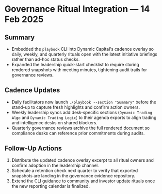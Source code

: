 # Governance Ritual Integration — 14 Feb 2025

## Summary

- Embedded the `playbook` CLI into Dynamic Capital's cadence overlay so daily,
  weekly, and quarterly rituals open with the latest initiative briefings rather
  than ad-hoc status checks.
- Expanded the leadership quick-start checklist to require storing rendered
  snapshots with meeting minutes, tightening audit trails for governance
  reviews.

## Cadence Updates

- Daily facilitators now launch `./playbook --section "Summary"` before the
  stand-up to capture fresh highlights and confirm action owners.
- Weekly leadership syncs add desk-specific sections (`Dynamic Trading Algo` and
  `Dynamic Trading Logic`) to their agenda exports to align trading and
  intelligence desks on shared blockers.
- Quarterly governance reviews archive the full rendered document so compliance
  desks can reference prior commitments during audits.

## Follow-Up Actions

1. Distribute the updated cadence overlay excerpt to all ritual owners and
   confirm adoption in the leadership channel.
2. Schedule a retention check next quarter to verify that exported snapshots are
   landing in the governance evidence repository.
3. Extend the CLI guidance to community and investor update rituals once the new
   reporting calendar is finalized.
